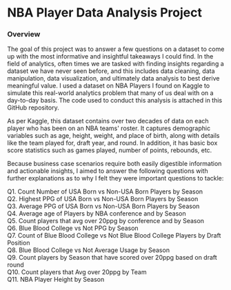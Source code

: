 # NBA Player Data Analysis Project

### Overview

The goal of this project was to answer a few questions on a dataset to come up with the most informative and insightful takeaways I could find. In the field of analytics, often times we are tasked with finding insights regarding a dataset we have never seen before, and this includes data cleaning, data manipulation, data visualization, and ultimately data analysis to best derive meaningful value. I used a dataset on NBA Players I found on Kaggle to simulate this real-world analytics problem that many of us deal with on a day-to-day basis. The code used to conduct this analysis is attached in this GitHub repository.

As per Kaggle, this dataset contains over two decades of data on each player who has been on an NBA teams' roster. It captures demographic variables such as age, height, weight, and place of birth, along with details like the team played for, draft year, and round. In addition, it has basic box score statistics such as games played, number of points, rebounds, etc.
 
Because business case scenarios require both easily digestible information and actionable insights, I aimed to answer the following questions with further explanations as to why I felt they were important questions to tackle:

Q1. Count Number of USA Born vs Non-USA Born Players by Season <br/>
Q2. Highest PPG of USA Born vs Non-USA Born Players by Season <br/>
Q3. Average PPG of USA Born vs Non-USA Born Players by Season <br/>
Q4. Average age of Players by NBA conference and by Season <br/>
Q5. Count players that avg over 20ppg by conference and by Season <br/>
Q6. Blue Blood College vs Not PPG by Season <br/>
Q7. Count of Blue Blood College vs Not Blue Blood College Players by Draft Position <br/>
Q8. Blue Blood College vs Not Average Usage by Season <br/>
Q9. Count players by Season that have scored over 20ppg based on draft round <br/>
Q10. Count players that Avg over 20ppg by Team <br/>
Q11. NBA Player Height by Season <br/>
